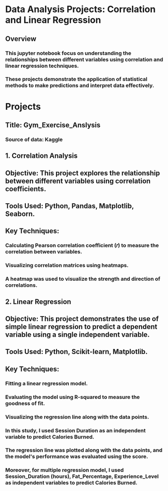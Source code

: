 # Data Analysis Projects: Correlation and Linear Regression
## Overview
### This jupyter notebook focus on understanding the relationships between different variables using correlation and linear regression techniques. 
### These projects demonstrate the application of statistical methods to make predictions and interpret data effectively.

# Projects
## Title: Gym_Exercise_Anslysis
### Source of data: Kaggle
## 1. Correlation Analysis
## Objective: This project explores the relationship between different variables using correlation coefficients.

## Tools Used: Python, Pandas, Matplotlib, Seaborn.

## Key Techniques:

### Calculating Pearson correlation coefficient (𝑟) to measure the correlation between variables.
### Visualizing correlation matrices using heatmaps.
### A heatmap was used to visualize the strength and direction of correlations.

## 2. Linear Regression
## Objective: This project demonstrates the use of simple linear regression to predict a dependent variable using a single independent variable.
## Tools Used: Python, Scikit-learn, Matplotlib.

## Key Techniques:

### Fitting a linear regression model.
### Evaluating the model using R-squared to measure the goodness of fit.
### Visualizing the regression line along with the data points.
### In this study, I used Session Duration as an independent variable to predict Calories Burned. 
### The regression line was plotted along with the data points, and the model's performance was evaluated using the score.
### Moreover, for multiple regression model, I used Session_Duration (hours), Fat_Percentage, Experience_Level as independent variables to predict Calories Burned. 
